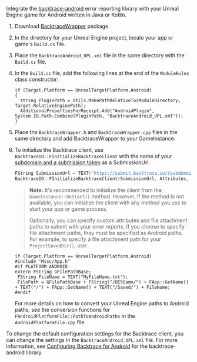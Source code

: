 Integrate the [backtrace-android](https://github.com/backtrace-labs/backtrace-android) error reporting library with your Unreal Engine game for Android written in Java or Kotlin.

1. Download [BacktraceWrapper](https://github.com/backtrace-labs/backtrace-unreal-android/releases) package.
1. In the directory for your Unreal Engine project, locate your app or game's `Build.cs` file.
1. Place the `BacktraceAndroid_UPL.xml` file in the same directory with the `Build.cs` file.
1. In the `Build.cs` file, add the following lines at the end of the `ModuleRules` class constructor:

   ```
   if (Target.Platform == UnrealTargetPlatform.Android)
   {
     string PluginPath = Utils.MakePathRelativeTo(ModuleDirectory, Target.RelativeEnginePath);
     AdditionalPropertiesForReceipt.Add("AndroidPlugin", System.IO.Path.Combine(PluginPath, "BacktraceAndroid_UPL.xml"));
   }
   ```

1. Place the `BacktraceWrapper.h` and `BacktraceWrapper.cpp` files in the same directory and add BacktraceWrapper to your GameInstance.
1. To initialize the Backtrace client, use `BacktraceIO::FInitializeBacktraceClient` with the name of your [subdomain and a submission token](https://docs.saucelabs.com/error-reporting/platform-integrations/unreal/setup/#what-youll-need) as a SubmissionUrl.
     ```cpp
     FString SubmissionUrl = TEXT("https://submit.backtrace.io/{subdomain}/{submission-token}/json");
     BacktraceIO::FInitializeBacktraceClient(SubmissionUrl, Attributes, Attachments);
     ```   
   
   >**Note:**
   >It's recommended to initialize the client from the `GameInstance::OnStart()` method. However, if the method is not available, you can initialize the client with any method you use to start your app or game process.
   >
   >Optionally, you can specify custom attributes and file attachment paths to submit with your error reports. If you choose to specify file attachment paths, they must be specified as Android paths. For example, to specify a file attachment path for your `ProjectSavedDir()`, use:
   ```
   if (Target.Platform == UnrealTargetPlatform.Android)
   #include "Misc/App.h"
   #if PLATFORM_ANDROID
   extern FString GFilePathBase;
    FString FileName = TEXT("MyFileName.txt");
    FilePath = GFilePathBase + FString("/UE5Game/") + FApp::GetName() + TEXT("/") + FApp::GetName() + TEXT("/Saved/") + FileName;
   #endif
   ```
   For more details on how to convert your Unreal Engine paths to Android paths, see the conversion functions for `FAndroidPlatformFile::PathToAndroidPaths` in the `AndroidPlatformFile.cpp` file.

To change the default configuration settings for the Backtrace client, you can change the settings in the `BacktraceAndroid_UPL.xml` file. For more information, see [Configuring Backtrace for Android](https://docs.saucelabs.com/error-reporting/platform-integrations/android/configuration/) for the backtrace-android library.
